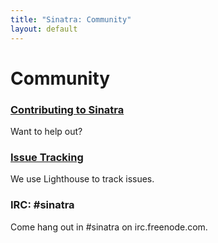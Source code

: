 ```yaml
---
title: "Sinatra: Community"
layout: default
---
```


Community
=========

### [Contributing to Sinatra](/contributing.html)

Want to help out?

### [Issue Tracking](http://sinatra.lighthouseapp.com/)

We use Lighthouse to track issues.

### IRC: #sinatra

Come hang out in #sinatra on irc.freenode.com.
